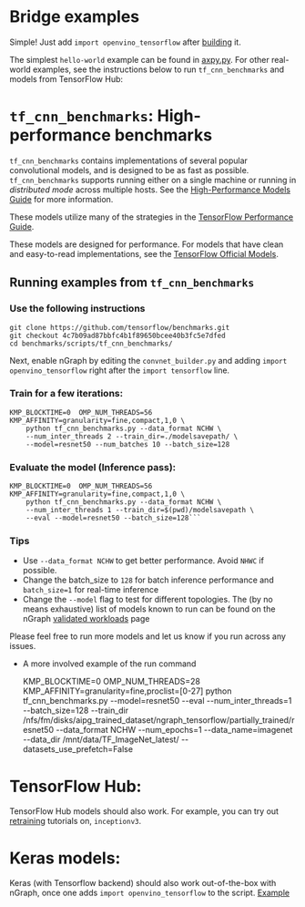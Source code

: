 # Bridge examples

Simple! Just add `import openvino_tensorflow` after [building] it.

The simplest `hello-world` example can be found in [axpy.py]. For other 
real-world examples, see the instructions below to run `tf_cnn_benchmarks` and 
models from TensorFlow Hub:

# `tf_cnn_benchmarks`: High-performance benchmarks

`tf_cnn_benchmarks` contains implementations of several popular convolutional
models, and is designed to be as fast as possible. `tf_cnn_benchmarks` supports
running either on a single machine or running in *distributed mode* across multiple
hosts. See the [High-Performance Models Guide] for more information.

These models utilize many of the strategies in the [TensorFlow Performance
Guide].

These models are designed for performance. For models that have clean and
easy-to-read implementations, see the [TensorFlow Official Models].

## Running examples from `tf_cnn_benchmarks`

### Use the following instructions

    git clone https://github.com/tensorflow/benchmarks.git
    git checkout 4c7b09ad87bbfc4b1f89650bcee40b3fc5e7dfed
    cd benchmarks/scripts/tf_cnn_benchmarks/

Next, enable nGraph by editing the `convnet_builder.py` and adding 
`import openvino_tensorflow` right after the `import tensorflow` line.

### Train for a few iterations:

    KMP_BLOCKTIME=0  OMP_NUM_THREADS=56 KMP_AFFINITY=granularity=fine,compact,1,0 \
        python tf_cnn_benchmarks.py --data_format NCHW \
        --num_inter_threads 2 --train_dir=./modelsavepath/ \
        --model=resnet50 --num_batches 10 --batch_size=128

### Evaluate the model (Inference pass):

    KMP_BLOCKTIME=0  OMP_NUM_THREADS=56 KMP_AFFINITY=granularity=fine,compact,1,0 \
        python tf_cnn_benchmarks.py --data_format NCHW \
        --num_inter_threads 1 --train_dir=$(pwd)/modelsavepath \
        --eval --model=resnet50 --batch_size=128```


### Tips

* Use ```--data_format NCHW``` to get better performance. Avoid ```NHWC``` if 
  possible.
* Change the batch_size to `128` for batch inference performance and `batch_size=1` 
  for real-time inference
* Change the `--model` flag to test for different topologies. The (by no means 
  exhaustive) list of models known to run can be found on the nGraph [validated workloads]
  page

Please feel free to run more models and let us know if you run across any issues.

* A more involved example of the run command

    KMP_BLOCKTIME=0 OMP_NUM_THREADS=28  KMP_AFFINITY=granularity=fine,proclist=[0-27] python tf_cnn_benchmarks.py --model=resnet50  --eval --num_inter_threads=1 --batch_size=128  --train_dir /nfs/fm/disks/aipg_trained_dataset/ngraph_tensorflow/partially_trained/resnet50 --data_format NCHW --num_epochs=1 --data_name=imagenet --data_dir /mnt/data/TF_ImageNet_latest/ --datasets_use_prefetch=False 

# TensorFlow Hub:

TensorFlow Hub models should also work. For example, you can try out [retraining] 
tutorials on, `inceptionv3`.

# Keras models:

Keras (with Tensorflow backend) should also work out-of-the-box with nGraph, 
once one adds ```import openvino_tensorflow``` to the script. [Example](https://github.com/openvinotoolkit/openvino_tensorflow/blob/master/examples/keras_sample.py)



[building]:https://github.com/openvinotoolkit/openvino_tensorflow/blob/master/README.md
[axpy.py]:https://github.com/openvinotoolkit/openvino_tensorflow/blob/master/examples/axpy.py
[High-Performance Models Guide]:https://www.tensorflow.org/performance/performance_models 
[TensorFlow Performance Guide]: https://www.tensorflow.org/performance/performance_guide
[TensorFlow Official Models]:https://github.com/tensorflow/models/tree/master/official
[validated workloads]: http://ngraph.nervanasys.com/docs/latest/frameworks/validated/list.html
[retraining]:https://www.tensorflow.org/hub/tutorials/image_retraining